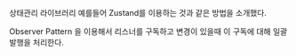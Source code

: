 상태관리 라이브러리 예를들어 Zustand를 이용하는 것과 같은 방법을 소개했다.

Observer Pattern 을 이용해서 리스너를 구독하고 변경이 있을때 이 구독에 대해 일괄 발행을 처리한다.